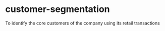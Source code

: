 # customer-segmentation
To identify the core customers of the company using its retail transactions 
